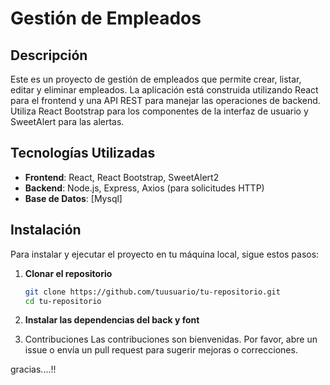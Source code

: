 
# Gestión de Empleados

## Descripción

Este es un proyecto de gestión de empleados que permite crear, listar, editar y eliminar empleados. La aplicación está construida utilizando React para el frontend y una API REST para manejar las operaciones de backend. Utiliza React Bootstrap para los componentes de la interfaz de usuario y SweetAlert para las alertas.

## Tecnologías Utilizadas

- **Frontend**: React, React Bootstrap, SweetAlert2
- **Backend**: Node.js, Express, Axios (para solicitudes HTTP)
- **Base de Datos**: [Mysql]

## Instalación

Para instalar y ejecutar el proyecto en tu máquina local, sigue estos pasos:

1. **Clonar el repositorio**

   ```bash
   git clone https://github.com/tuusuario/tu-repositorio.git
   cd tu-repositorio

2. **Instalar las dependencias del back y font**

3. Contribuciones
Las contribuciones son bienvenidas. Por favor, abre un issue o envía un pull request para sugerir mejoras o correcciones.

gracias....!!
